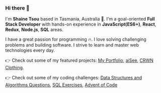 ### Hi there 👋

I'm __Shaine Tsou__ based in Tasmania, Australia 🚀.
I'm a goal-oriented __Full Stack Developer__ with hands-on experience in __JavaScript(ES6+)__, __React__, __Redux__, __Node.js__, __SQL__ areas.

I have a great passion for programming 🔥. I love solving challenging problems and building software. I strive to learn and master web technologies every day.

👉 Check out some of my featured projects: [My Portfolio](https://shainetsou.netlify.app/), [aiSee](https://shainetsou.github.io/aisee/), [CRWN Clothing](https://crwn-st-live.herokuapp.com/).

👉 Check out some of my coding challenges: [Data Structures and Algorithms Questions](https://github.com/ShaineTsou/ds-and-algo-js), [SQL Exercises](https://github.com/ShaineTsou/sql-exercises), [Advent of Code](https://github.com/ShaineTsou/advent-of-code)
